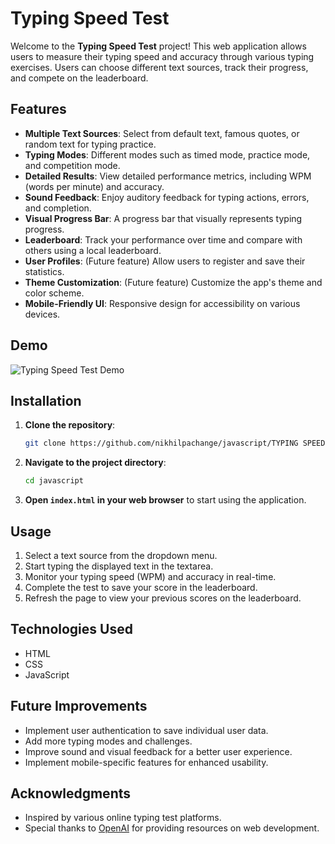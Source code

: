 # Typing Speed Test

Welcome to the **Typing Speed Test** project! This web application allows users to measure their typing speed and accuracy through various typing exercises. Users can choose different text sources, track their progress, and compete on the leaderboard.

## Features

- **Multiple Text Sources**: Select from default text, famous quotes, or random text for typing practice.
- **Typing Modes**: Different modes such as timed mode, practice mode, and competition mode.
- **Detailed Results**: View detailed performance metrics, including WPM (words per minute) and accuracy.
- **Sound Feedback**: Enjoy auditory feedback for typing actions, errors, and completion.
- **Visual Progress Bar**: A progress bar that visually represents typing progress.
- **Leaderboard**: Track your performance over time and compare with others using a local leaderboard.
- **User Profiles**: (Future feature) Allow users to register and save their statistics.
- **Theme Customization**: (Future feature) Customize the app's theme and color scheme.
- **Mobile-Friendly UI**: Responsive design for accessibility on various devices.

## Demo

![Typing Speed Test Demo](demo.gif)

## Installation

1. **Clone the repository**:
    ```bash
    git clone https://github.com/nikhilpachange/javascript/TYPING SPEED TEST.git
    ```
2. **Navigate to the project directory**:
    ```bash
    cd javascript
    ```
3. **Open `index.html` in your web browser** to start using the application.

## Usage

1. Select a text source from the dropdown menu.
2. Start typing the displayed text in the textarea.
3. Monitor your typing speed (WPM) and accuracy in real-time.
4. Complete the test to save your score in the leaderboard.
5. Refresh the page to view your previous scores on the leaderboard.

## Technologies Used

- HTML
- CSS
- JavaScript

## Future Improvements

- Implement user authentication to save individual user data.
- Add more typing modes and challenges.
- Improve sound and visual feedback for a better user experience.
- Implement mobile-specific features for enhanced usability.

## Acknowledgments

- Inspired by various online typing test platforms.
- Special thanks to [OpenAI](https://openai.com/) for providing resources on web development.
